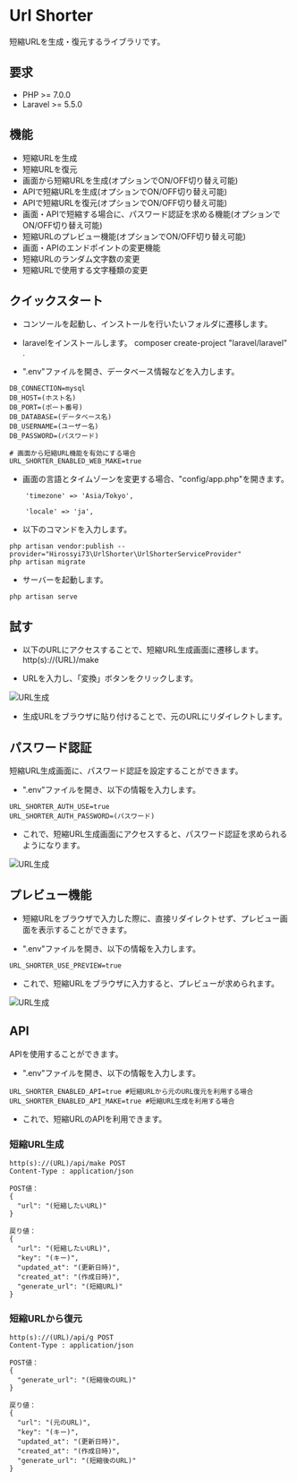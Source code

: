 # Url Shorter
短縮URLを生成・復元するライブラリです。  

## 要求
- PHP >= 7.0.0
- Laravel >= 5.5.0

## 機能
- 短縮URLを生成
- 短縮URLを復元
- 画面から短縮URLを生成(オプションでON/OFF切り替え可能)
- APIで短縮URLを生成(オプションでON/OFF切り替え可能)
- APIで短縮URLを復元(オプションでON/OFF切り替え可能)
- 画面・APIで短縮する場合に、パスワード認証を求める機能(オプションでON/OFF切り替え可能)
- 短縮URLのプレビュー機能(オプションでON/OFF切り替え可能)
- 画面・APIのエンドポイントの変更機能
- 短縮URLのランダム文字数の変更
- 短縮URLで使用する文字種類の変更


## クイックスタート

- コンソールを起動し、インストールを行いたいフォルダに遷移します。

- laravelをインストールします。
composer create-project "laravel/laravel" .

- ".env"ファイルを開き、データベース情報などを入力します。

```
DB_CONNECTION=mysql
DB_HOST=(ホスト名)
DB_PORT=(ポート番号)
DB_DATABASE=(データベース名)
DB_USERNAME=(ユーザー名)
DB_PASSWORD=(パスワード)

# 画面から短縮URL機能を有効にする場合
URL_SHORTER_ENABLED_WEB_MAKE=true
```

- 画面の言語とタイムゾーンを変更する場合、"config/app.php"を開きます。

```
    'timezone' => 'Asia/Tokyo',

    'locale' => 'ja',
```


- 以下のコマンドを入力します。

```
php artisan vendor:publish --provider="Hirossyi73\UrlShorter\UrlShorterServiceProvider"
php artisan migrate
```

- サーバーを起動します。

```
php artisan serve
```

## 試す

- 以下のURLにアクセスすることで、短縮URL生成画面に遷移します。  
http(s)://(URL)/make

- URLを入力し、「変換」ボタンをクリックします。

![URL生成](screen1.gif)

- 生成URLをブラウザに貼り付けることで、元のURLにリダイレクトします。

## パスワード認証
短縮URL生成画面に、パスワード認証を設定することができます。

- ".env"ファイルを開き、以下の情報を入力します。

```
URL_SHORTER_AUTH_USE=true
URL_SHORTER_AUTH_PASSWORD=(パスワード)
```

- これで、短縮URL生成画面にアクセスすると、パスワード認証を求められるようになります。

![URL生成](screen3.gif)

## プレビュー機能
- 短縮URLをブラウザで入力した際に、直接リダイレクトせず、プレビュー画面を表示することができます。 

- ".env"ファイルを開き、以下の情報を入力します。

```
URL_SHORTER_USE_PREVIEW=true
```

- これで、短縮URLをブラウザに入力すると、プレビューが求められます。

![URL生成](screen2.gif)

## API
APIを使用することができます。

- ".env"ファイルを開き、以下の情報を入力します。

```
URL_SHORTER_ENABLED_API=true #短縮URLから元のURL復元を利用する場合
URL_SHORTER_ENABLED_API_MAKE=true #短縮URL生成を利用する場合
```

- これで、短縮URLのAPIを利用できます。


### 短縮URL生成

```
http(s)://(URL)/api/make POST
Content-Type : application/json

POST値：
{
  "url": "(短縮したいURL)"
}

戻り値：
{
  "url": "(短縮したいURL)",
  "key": "(キー)",
  "updated_at": "(更新日時)",
  "created_at": "(作成日時)",
  "generate_url": "(短縮URL)"
}
```

### 短縮URLから復元

```
http(s)://(URL)/api/g POST
Content-Type : application/json

POST値：
{
  "generate_url": "(短縮後のURL)"
}

戻り値：
{
  "url": "(元のURL)",
  "key": "(キー)",
  "updated_at": "(更新日時)",
  "created_at": "(作成日時)",
  "generate_url": "(短縮後のURL)"
}
```